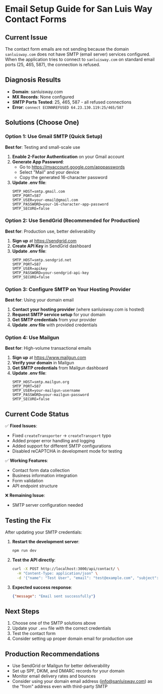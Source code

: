# Email Setup Guide for San Luis Way Contact Forms

## Current Issue
The contact form emails are not sending because the domain `sanluisway.com` does not have SMTP (email server) services configured. When the application tries to connect to `sanluisway.com` on standard email ports (25, 465, 587), the connection is refused.

## Diagnosis Results
- **Domain**: sanluisway.com
- **MX Records**: None configured
- **SMTP Ports Tested**: 25, 465, 587 - all refused connections
- **Error**: `connect ECONNREFUSED 64.23.130.119:25/465/587`

## Solutions (Choose One)

### Option 1: Use Gmail SMTP (Quick Setup)
**Best for**: Testing and small-scale use

1. **Enable 2-Factor Authentication** on your Gmail account
2. **Generate App Password**:
   - Go to https://myaccount.google.com/apppasswords
   - Select "Mail" and your device
   - Copy the generated 16-character password
3. **Update .env file**:
   ```env
   SMTP_HOST=smtp.gmail.com
   SMTP_PORT=587
   SMTP_USER=your-email@gmail.com
   SMTP_PASSWORD=your-16-character-app-password
   SMTP_SECURE=false
   ```

### Option 2: Use SendGrid (Recommended for Production)
**Best for**: Production use, better deliverability

1. **Sign up** at https://sendgrid.com
2. **Create API Key** in SendGrid dashboard
3. **Update .env file**:
   ```env
   SMTP_HOST=smtp.sendgrid.net
   SMTP_PORT=587
   SMTP_USER=apikey
   SMTP_PASSWORD=your-sendgrid-api-key
   SMTP_SECURE=false
   ```

### Option 3: Configure SMTP on Your Hosting Provider
**Best for**: Using your domain email

1. **Contact your hosting provider** (where sanluisway.com is hosted)
2. **Request SMTP service setup** for your domain
3. **Get SMTP credentials** from your provider
4. **Update .env file** with provided credentials

### Option 4: Use Mailgun
**Best for**: High-volume transactional emails

1. **Sign up** at https://www.mailgun.com
2. **Verify your domain** in Mailgun
3. **Get SMTP credentials** from Mailgun dashboard
4. **Update .env file**:
   ```env
   SMTP_HOST=smtp.mailgun.org
   SMTP_PORT=587
   SMTP_USER=your-mailgun-username
   SMTP_PASSWORD=your-mailgun-password
   SMTP_SECURE=false
   ```

## Current Code Status
✅ **Fixed Issues**:
- Fixed `createTransporter` → `createTransport` typo
- Added proper error handling and logging
- Added support for different SMTP configurations
- Disabled reCAPTCHA in development mode for testing

✅ **Working Features**:
- Contact form data collection
- Business information integration
- Form validation
- API endpoint structure

❌ **Remaining Issue**:
- SMTP server configuration needed

## Testing the Fix
After updating your SMTP credentials:

1. **Restart the development server**:
   ```bash
   npm run dev
   ```

2. **Test the API directly**:
   ```bash
   curl -X POST http://localhost:3000/api/contact/ \
     -H "Content-Type: application/json" \
     -d '{"name": "Test User", "email": "test@example.com", "subject": "Test Contact", "message": "Test message", "recaptchaToken": "test-token"}'
   ```

3. **Expected success response**:
   ```json
   {"message": "Email sent successfully"}
   ```

## Next Steps
1. Choose one of the SMTP solutions above
2. Update your `.env` file with the correct credentials
3. Test the contact form
4. Consider setting up proper domain email for production use

## Production Recommendations
- Use SendGrid or Mailgun for better deliverability
- Set up SPF, DKIM, and DMARC records for your domain
- Monitor email delivery rates and bounces
- Consider using your domain email address (info@sanluisway.com) as the "from" address even with third-party SMTP